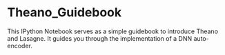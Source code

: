 # Theano_Guidebook

This IPython Notebook serves as a simple guidebook to introduce Theano and Lasagne. It guides you through the implementation of a DNN auto-encoder.
